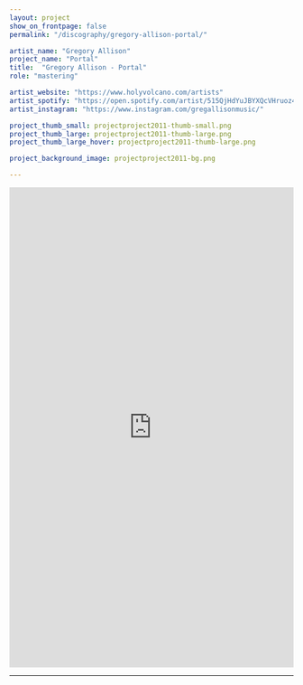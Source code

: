 ```yaml
---
layout: project
show_on_frontpage: false
permalink: "/discography/gregory-allison-portal/"

artist_name: "Gregory Allison"
project_name: "Portal"
title:  "Gregory Allison - Portal"
role: "mastering"

artist_website: "https://www.holyvolcano.com/artists"
artist_spotify: "https://open.spotify.com/artist/515QjHdYuJBYXQcVHruoz4?si=Xp5YxyiARJ--OqPLERua_w"
artist_instagram: "https://www.instagram.com/gregallisonmusic/"

project_thumb_small: projectproject2011-thumb-small.png
project_thumb_large: projectproject2011-thumb-large.png
project_thumb_large_hover: projectproject2011-thumb-large.png

project_background_image: projectproject2011-bg.png

---
```


<iframe style="border: 0; width: 100%; height: 850px;" src="https://bandcamp.com/EmbeddedPlayer/album=691125018/size=large/bgcol=ffffff/linkcol=0687f5/transparent=true/" seamless><a href="https://gregoryallison.bandcamp.com/album/portal">Portal by Gregory Allison</a></iframe>

---
